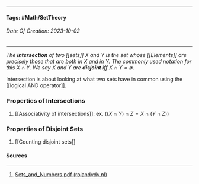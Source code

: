 __________________________________________________________________________
#### **Tags:** #Math/SetTheory
###### *Date Of Creation: 2023-10-02*
__________________________________________________________________________

*The **intersection** of two [[sets]] $X$ and $Y$ is the set whose [[Elements]] are precisely those that are both in $X$ and in $Y$. The commonly used notation for this $X \cap Y$. We say $X$ and $Y$ are **disjoint** iff $X \cap Y = \emptyset$.*

Intersection is about looking at what two sets have in common using the [[logical AND operator]].
### Properties of Intersections
1. [[Associativity of intersections]]: ex. ($(X \cap Y) \cap Z = X \cap (Y \cap Z)$)

### Properties of Disjoint Sets
1. [[Counting disjoint sets]]
#### Sources
__________________________________________________________________________
1. [Sets_and_Numbers.pdf (rolandvdv.nl)](https://www.rolandvdv.nl/Sets_and_Numbers.pdf)